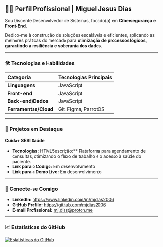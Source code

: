 ## 👨‍💻 Perfil Profissional | Miguel Jesus Dias

Sou Discente Desenvolvedor de Sistemas, focado(a) em **Cibersegurança e Front-End**.

Dedico-me à construção de soluções escaláveis e eficientes, aplicando as melhores práticas do mercado para **otimização de processos lógicos, garantindo a resiliência e soberania dos dados**.

---

### 🛠️ Tecnologias e Habilidades

| Categoria | Tecnologias Principais |
| :--- | :--- |
| **Linguagens** | JavaScript |
| **Front-end** | JavaScript |
| **Back-end/Dados** | JavaScript |
| **Ferramentas/Cloud** | Git, Figma, ParrotOS  |

---

### 📂 Projetos em Destaque

#### Cuida+ SESI Saúde
* **Tecnologias:** HTML5escrição:** Plataforma para agendamento de consultas, otimizando o fluxo de trabalho e o acesso à saúde do paciente.
* **Link para o Código:** Em desenvolvimento
* **Link para a Demo Live:** Em desenvolvimento

---

### 🤝 Conecte-se Comigo

* **LinkedIn:** https://www.linkedin.com/in/mjdias2006
* **GitHub Profile:** https://github.com/mjdias2006
* **E-mail Profissional:** mj.dias@proton.me

---

### 📈 Estatísticas do GitHub

[![Estatísticas do GitHub](https://github-readme-stats.vercel.app/api?username=mjdias2006&show_icons=true&theme=default&hide_border=true&line_height=20&title_color=333&icon_color=007ACC&text_color=333&bg_color=ffffff)](https://github.com/anuraghazra/github-readme-stats)
